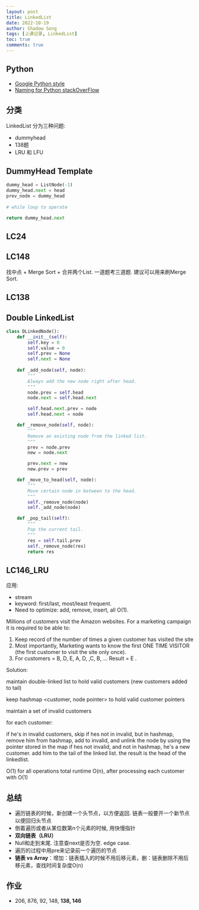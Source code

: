 ```yaml
---
layout: post 
title: LinkedList
date: 2022-10-19
author: Shadow Song
tags: [上课记录, LinkedList]
toc: true
comments: true
---
```


## Python

- [Google Python style](https://google.github.io/styleguide/pyguide.html#316-naming)
- [Naming for Python stackOverFlow](https://stackoverflow.com/questions/159720/what-is-the-naming-convention-in-python-for-variable-and-function)

## 分类

LinkedList 分为三种问题: 

- dummyhead
- 138题
- LRU 和 LFU


## DummyHead Template

```python
dummy_head = ListNode(-1)
dummy_head.next = head
prev_node = dummy_head
    
# while loop to operate

return dummy_head.next
```

## LC24

## LC148

找中点 + Merge Sort + 合并两个List.  一道题考三道题. 建议可以用来刷Merge Sort. 

## LC138

## Double LinkedList

```python
class DLinkedNode(): 
    def __init__(self):
        self.key = 0
        self.value = 0
        self.prev = None
        self.next = None
        
    def _add_node(self, node):
        """
        Always add the new node right after head.
        """
        node.prev = self.head
        node.next = self.head.next

        self.head.next.prev = node
        self.head.next = node

    def _remove_node(self, node):
        """
        Remove an existing node from the linked list.
        """
        prev = node.prev
        new = node.next

        prev.next = new
        new.prev = prev

    def _move_to_head(self, node):
        """
        Move certain node in between to the head.
        """
        self._remove_node(node)
        self._add_node(node)

    def _pop_tail(self):
        """
        Pop the current tail.
        """
        res = self.tail.prev
        self._remove_node(res)
        return res
```

## LC146_LRU

应用: 
- stream
- keyword: first/last, most/least frequent. 
- Need to optimize: add, remove, insert, all O(1). 

Millions of customers visit the Amazon websites. For a marketing campaign it is required to be able to:

1. Keep record of the number of times a given customer has visited the site
2. Most importantly, Marketing wants to know the first ONE TIME VISITOR (the first customer to visit the site only once). 
3. For customers = B, D, E, A, D, ,C, B, ... Result = E .


Solution:

maintain double-linked list to hold valid customers (new customers added to tail)

keep hashmap <customer, node pointer> to hold valid customer pointers

maintain a set of invalid customers

for each customer:

if he's in invalid customers, skip
if hes not in invalid, but in hashmap, remove him from hashmap, add to invalid, and unlink the node by using the pointer stored in the map
if hes not invalid, and not in hashmap, he's a new customer. add him to the tail of the linked list.
the result is the head of the linkedlist.

O(1) for all operations
total runtime O(n), after processing each customer with O(1)

## 总结

- 遍历链表的时候，新创建一个头节点，以方便返回. 链表一般要开一个新节点以便回归头节点
- 倒着遍历或者从某位数第n个元素的时候, 用快慢指针
- **双向链表（LRU）**
- Null和走到末尾. 注意查next是否为空.   edge case. 
- 遍历的过程中用pre来记录前一个遍历的节点
- **链表 vs Array**：增加：链表插入的时候不用后移元素，删：链表删除不用后移元素，查找时间复杂度O(n)

## 作业

- 206, 876, 92, 148, **138, 146**